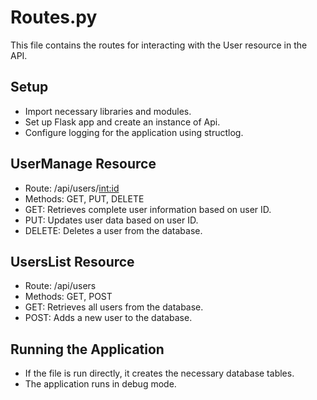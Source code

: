 # Routes.py 

This file contains the routes for interacting with the User resource in the API.

## Setup
- Import necessary libraries and modules.
- Set up Flask app and create an instance of Api.
- Configure logging for the application using structlog.

## UserManage Resource
- Route: /api/users/<int:id>
- Methods: GET, PUT, DELETE
- GET: Retrieves complete user information based on user ID.
- PUT: Updates user data based on user ID.
- DELETE: Deletes a user from the database.

## UsersList Resource
- Route: /api/users
- Methods: GET, POST
- GET: Retrieves all users from the database.
- POST: Adds a new user to the database.

## Running the Application
- If the file is run directly, it creates the necessary database tables.
- The application runs in debug mode.
